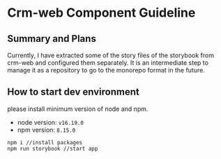 # Crm-web Component Guideline

## Summary and Plans
Currently, I have extracted some of the story files of the storybook from crm-web and configured them separately.
It is an intermediate step to manage it as a repository to go to the monorepo format in the future.

## How to start dev environment
please install minimum version of node and npm.

- node version: `v16.19.0`
- npm version: `8.15.0`

```
npm i //install packages
npm run storybook //start app
```

